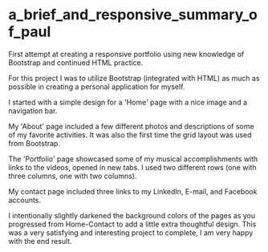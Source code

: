# a_brief_and_responsive_summary_of_paul
First attempt at creating a responsive portfolio using new knowledge of Bootstrap and continued HTML practice. 

For this project I was to utilize Bootstrap (integrated with HTML) as much as possible in creating a personal application for myself.

I started with a simple design for a 'Home' page with a nice image and a navigation bar.

My 'About' page included a few different photos and descriptions of some of my favorite activities.  It was also the first time the grid layout was used from Bootstrap.

The 'Portfolio' page showcased some of my musical accomplishments with links to the videos, opened in new tabs. I used two different rows (one with three columns, one with two columns).

My contact page included three links to my LinkedIn, E-mail, and Facebook accounts.

I intentionally slightly darkened the background colors of the pages as you progressed from Home-Contact to add a little extra thoughtful design. This was a very satisfying and interesting project to complete, I am very happy with the end result. 

